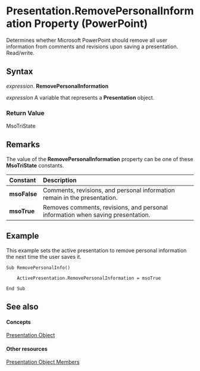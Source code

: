 
# Presentation.RemovePersonalInformation Property (PowerPoint)

Determines whether Microsoft PowerPoint should remove all user information from comments and revisions upon saving a presentation. Read/write.


## Syntax

 _expression_. **RemovePersonalInformation**

 _expression_ A variable that represents a **Presentation** object.


### Return Value

MsoTriState


## Remarks

The value of the  **RemovePersonalInformation** property can be one of these **MsoTriState** constants.



|**Constant**|**Description**|
|:-----|:-----|
|**msoFalse**| Comments, revisions, and personal information remain in the presentation.|
|**msoTrue**| Removes comments, revisions, and personal information when saving presentation.|

## Example

This example sets the active presentation to remove personal information the next time the user saves it.


```
Sub RemovePersonalInfo()

    ActivePresentation.RemovePersonalInformation = msoTrue

End Sub
```


## See also


#### Concepts


[Presentation Object](ec75cf52-69f8-d35b-0a26-4a8da8a9683f.md)
#### Other resources


[Presentation Object Members](b3538c7e-5fd9-d34d-ab5c-0105dbd516d0.md)

